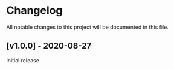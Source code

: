 # Changelog
All notable changes to this project will be documented in this file.

<a name="v1.0.0"></a>
## [v1.0.0] - 2020-08-27

Initial release
